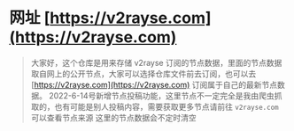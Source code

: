 # 网址 [https://v2rayse.com](https://v2rayse.com)

> 大家好，这个仓库是用来存储 v2rayse 订阅的节点数据，里面的节点数据取自网上的公开节点，大家可以选择仓库文件前去订阅，也可以去 [https://v2rayse.com](https://v2rayse.com) 订阅属于自己的最新节点数据。
> 2022-6-14号新增节点投稿功能，这里节点不一定完全是我由爬虫抓取的，也有可能是别人投稿内容，需要获取更多节点请前往 `v2rayse.com` 可以查看节点来源
> 这里的节点数据会不定时清空

